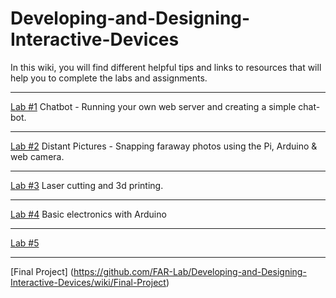 # Developing-and-Designing-Interactive-Devices

In this wiki, you will find different helpful tips and links to resources that will help you to complete the labs and assignments.

---
[Lab #1](https://github.com/FAR-Lab/Developing-and-Designing-Interactive-Devices/wiki/Lab-%231) Chatbot - Running your own web server and creating a simple chat-bot.


---
[Lab #2](https://github.com/FAR-Lab/Developing-and-Designing-Interactive-Devices/wiki/Lab-%232) Distant Pictures - Snapping faraway photos using the Pi, Arduino & web camera.

---
[Lab #3](https://github.com/FAR-Lab/Developing-and-Designing-Interactive-Devices/wiki/Lab3-Laser-Cutting-and-3d-Printing) Laser cutting and 3d printing.


---
[Lab #4](https://github.com/FAR-Lab/Developing-and-Designing-Interactive-Devices/wiki/Lab-%234) Basic electronics with Arduino


---
[Lab #5](https://github.com/FAR-Lab/Developing-and-Designing-Interactive-Devices/wiki/Lab-%235)

---
[Final Project] (https://github.com/FAR-Lab/Developing-and-Designing-Interactive-Devices/wiki/Final-Project)
<!--1. The first assignments are all about the [Interaction Engine](https://github.com/nikmart/interaction-engine/wiki) please follow the link to the wiki pages./-->
